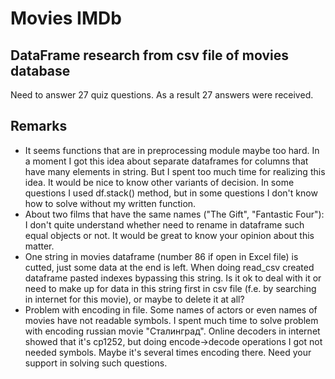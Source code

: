 # Movies IMDb 
## DataFrame research from csv file of movies database
Need to answer 27 quiz questions. As a result 27 answers were received.

## Remarks
- It seems functions that are in preprocessing module maybe too hard. In a moment I got this idea about separate dataframes for columns that have many elements in string. But I spent too much time for realizing this idea. It would be nice to know other variants of decision. In some questions I used df.stack() method, but in some questions I don't know how to solve without my written function.
- About two films that have the same names ("The Gift", "Fantastic Four"): I don't quite understand whether need to rename in dataframe such equal objects or not. It would be great to know your opinion about this matter.
- One string in movies dataframe (number 86 if open in Excel file) is cutted, just some data at the end is left. When doing read_csv created dataframe pasted indexes bypassing this string. Is it ok to deal with it or need to make up for data in this string first in csv file (f.e. by searching in internet for this movie), or maybe to delete it at all?
- Problem with encoding in file. Some names of actors or even names of movies have not readable symbols. I spent much time to solve problem with encoding russian movie "Сталинград". Online decoders in internet showed that it's cp1252, but doing encode->decode operations I got not needed symbols. Maybe it's several times encoding there. Need your support in solving such questions.